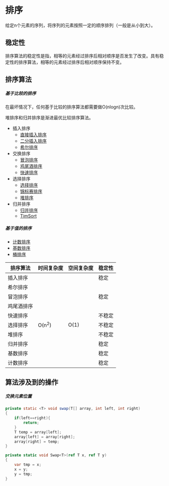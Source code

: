 # 排序

给定n个元素的序列，将序列的元素按照一定的顺序排列（一般是从小到大）。

## 稳定性

排序算法的稳定性是指，相等的元素经过排序后相对顺序是否发生了改变。具有稳定性的排序算法，相等的元素经过排序后相对顺序保持不变。

## 排序算法

##### 基于比较的排序

在最坏情况下，任何基于比较的排序算法都需要做O(nlogn)次比较。

堆排序和归并排序是渐进最优比较排序算法。

- 插入排序
	- [直接插入排序](插入排序.md#直接插入排序)
	- [二分插入排序](插入排序.md#二分插入排序)
	- [希尔排序](希尔排序.md)
- 交换排序
    - [冒泡排序](冒泡排序.md)
    - [鸡尾酒排序](鸡尾酒排序.md)
    - [快速排序](快速排序)
- 选择排序
	- [选择排序](选择排序.md)
	- [锦标赛排序](锦标赛排序.md)
	- [堆排序](堆排序.md)
- 归并排序
	- [归并排序](归并排序.md)
	- [TimSort](TimSort)

##### 基于值的排序
- [计数排序](计数排序.md)
- [基数排序](基数排序.md)
- [桶排序](桶排序.md)

| 排序算法 | 时间复杂度 | 空间复杂度 | 稳定性 |
|---|---|---|---|
| 插入排序 | | | 稳定 |
| 希尔排序 | |  |
| 冒泡排序 | |  | 稳定 |
| 鸡尾酒排序 | |  | 
| 快速排序 | |  | 不稳定 |
| 选择排序 | O(n<sup>2</sup>) | O(1) | 不稳定 |
| 堆排序 | |  | 不稳定 |
| 归并排序 | |  | 稳定 |
| 基数排序 | |  | 稳定 |
| 计数排序 | |  | 稳定 |

## 算法涉及到的操作

##### 交换元素位置

``` Java
private static <T> void swap(T[] array, int left, int right)
{
    if(left==right){
        return;
    }
    T temp = array[left];
    array[left] = array[right];
    array[right] = temp;
}
```

``` C#
private static void Swap<T>(ref T x, ref T y)
{
    var tmp = x;
    x = y;
    y = tmp;
}
```